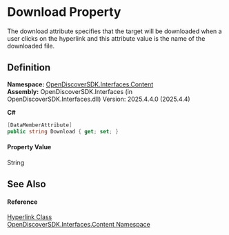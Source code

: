 # Download Property


The download attribute specifies that the target will be downloaded when a user clicks on the hyperlink and this attribute value is the name of the downloaded file.



## Definition
**Namespace:** <a href="79f11d04-c275-b915-db5b-ab2227989555">OpenDiscoverSDK.Interfaces.Content</a>  
**Assembly:** OpenDiscoverSDK.Interfaces (in OpenDiscoverSDK.Interfaces.dll) Version: 2025.4.4.0 (2025.4.4)

**C#**
``` C#
[DataMemberAttribute]
public string Download { get; set; }
```



#### Property Value
String

## See Also


#### Reference
<a href="c5259d3b-37ac-8265-cb84-3fdcd4885b69">Hyperlink Class</a>  
<a href="79f11d04-c275-b915-db5b-ab2227989555">OpenDiscoverSDK.Interfaces.Content Namespace</a>  
